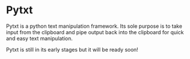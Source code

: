 # Pytxt

Pytxt is a python text manipulation framework.
Its sole purpose is to take input from the clipboard and pipe output back into the clipboard for quick and easy text manipulation.

Pytxt is still in its early stages but it will be ready soon!
